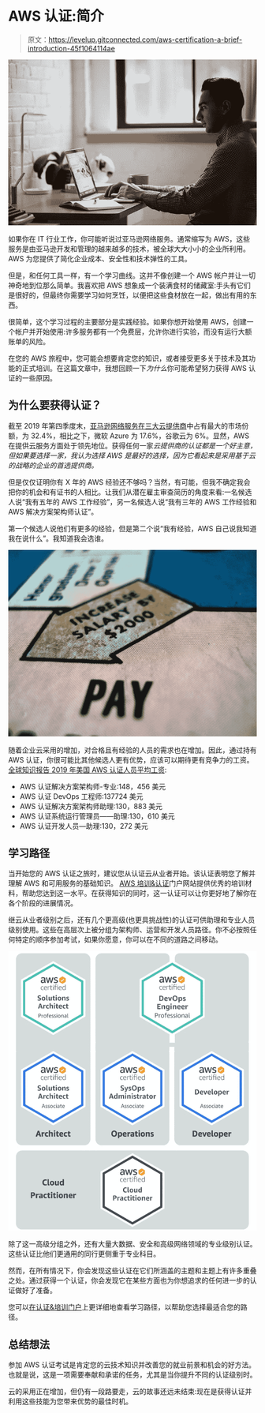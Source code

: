 # AWS 认证:简介

> 原文：<https://levelup.gitconnected.com/aws-certification-a-brief-introduction-45f1064114ae>

![](img/74240bc8311d0eb2ffe953178b020ab8.png)

如果你在 IT 行业工作，你可能听说过亚马逊网络服务。通常缩写为 AWS，这些服务是由亚马逊开发和管理的越来越多的技术，被全球大大小小的企业所利用。AWS 为您提供了简化企业成本、安全性和技术弹性的工具。

但是，和任何工具一样，有一个学习曲线。这并不像创建一个 AWS 帐户并让一切神奇地到位那么简单。我喜欢把 AWS 想象成一个装满食材的储藏室:手头有它们是很好的，但最终你需要学习如何烹饪，以便把这些食材放在一起，做出有用的东西。

很简单，这个学习过程的主要部分是实践经验。如果你想开始使用 AWS，创建一个帐户并开始使用:许多服务都有一个免费层，允许你进行实验，而没有运行大额账单的风险。

在您的 AWS 旅程中，您可能会想要肯定您的知识，或者接受更多关于技术及其功能的正式培训。在这篇文章中，我想回顾一下*为什么*你可能希望努力获得 AWS 认证的一些原因。

## 为什么要获得认证？

截至 2019 年第四季度末，[亚马逊网络服务在三大云提供商](https://www.parkmycloud.com/blog/aws-vs-azure-vs-google-cloud-market-share/)中占有最大的市场份额，为 32.4%，相比之下，微软 Azure 为 17.6%，谷歌云为 6%。显然，AWS 在提供云服务方面处于领先地位。获得任何一家*云提供商的认证都是一个好主意，但如果要选择一家，我认为选择 AWS 是最好的选择，因为它看起来是采用基于云的战略的企业的首选提供商。*

但是仅仅证明你有 X 年的 AWS 经验还不够吗？当然，有可能，但我不确定我会把你的机会和有证书的人相比。让我们从潜在雇主审查简历的角度来看:一名候选人说“我有五年的 AWS 工作经验”，另一名候选人说“我有三年的 AWS 工作经验和 AWS 解决方案架构师认证”。

第一个候选人说他们有更多的经验，但是第二个说“我有经验，AWS 自己说我知道我在说什么”。我知道我会选谁。

![](img/310e73d64aef90461ca739ced4c2f88b.png)

随着企业云采用的增加，对合格且有经验的人员的需求也在增加。因此，通过持有 AWS 认证，你很可能比其他候选人更有优势，应该可以期待更有竞争力的工资。[全球知识报告 2019 年美国 AWS 认证人员平均工资](https://www.globalknowledge.com/us-en/resources/resource-library/articles/how-to-earn-a-top-paying-aws-certification-salary/):

*   AWS 认证解决方案架构师-专业:148，456 美元
*   AWS 认证 DevOps 工程师:137724 美元
*   AWS 认证解决方案架构师助理:130，883 美元
*   AWS 认证系统运行管理员——助理:130，610 美元
*   AWS 认证开发人员—助理:130，272 美元

## 学习路径

当开始您的 AWS 认证之旅时，建议您从认证云从业者开始。该认证表明您了解并理解 AWS 和可用服务的基础知识。 [AWS 培训&认证](https://www.aws.training)门户网站提供优秀的培训材料，帮助您达到这一水平。在获得知识的同时，这一认证可以让你更好地了解你在各个阶段的进展情况。

继云从业者级别之后，还有几个更高级(也更具挑战性)的认证可供助理和专业人员级别使用。这些在高层次上被分组为架构师、运营和开发人员路径。你不必按照任何特定的顺序参加考试，如果你愿意，你可以在不同的道路之间移动。

![](img/c8b2ac47e7d5dd22b0c2f71b3ae455be.png)

除了这一高级分组之外，还有大量大数据、安全和高级网络领域的专业级别认证。这些认证比他们更通用的同行更侧重于专业科目。

然而，在所有情况下，你会发现这些认证在它们所涵盖的主题和主题上有许多重叠之处。通过获得一个认证，你会发现它在某些方面也为你想追求的任何进一步的认证做好了准备。

您可以[在认证&培训门户](https://aws.amazon.com/training/learning-paths/)上更详细地查看学习路径，以帮助您选择最适合您的路径。

## 总结想法

参加 AWS 认证考试是肯定您的云技术知识并改善您的就业前景和机会的好方法。也就是说，这是一项需要奉献和承诺的任务，尤其是当你提升不同的认证级别时。

云的采用正在增加，但仍有一段路要走，云的故事还远未结束:现在是获得认证并利用这些技能为您带来优势的最佳时机。